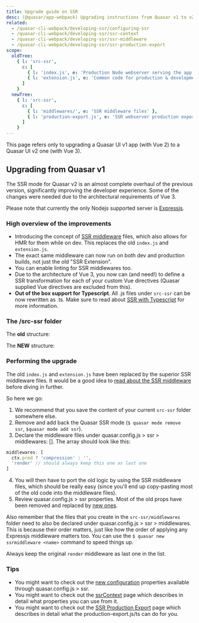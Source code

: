 ```yaml
---
title: Upgrade guide on SSR
desc: (@quasar/app-webpack) Upgrading instructions from Quasar v1 to v2 when dealing with SSR.
related:
  - /quasar-cli-webpack/developing-ssr/configuring-ssr
  - /quasar-cli-webpack/developing-ssr/ssr-context
  - /quasar-cli-webpack/developing-ssr/ssr-middleware
  - /quasar-cli-webpack/developing-ssr/ssr-production-export
scope:
  oldTree:
    { l: 'src-ssr',
      c: [
        { l: 'index.js', e: 'Production Node webserver serving the app' },
        { l: 'extension.js', e: 'Common code for production & development server' }
      ]
    }
  newTree:
    { l: 'src-ssr',
      c: [
        { l: 'middlewares/', e: 'SSR middleware files' },
        { l: 'production-export.js', e: 'SSR webserver production export' }
      ]
    }
---
```


This page refers only to upgrading a Quasar UI v1 app (with Vue 2) to a Quasar UI v2 one (with Vue 3).
## Upgrading from Quasar v1

The SSR mode for Quasar v2 is an almost complete overhaul of the previous version, significantly improving the developer experience. Some of the changes were needed due to the architectural requirements of Vue 3.

Please note that currently the only Nodejs supported server is [Expressjs](https://expressjs.com/).

### High overview of the improvements

* Introducing the concept of [SSR middleware](/quasar-cli-webpack/developing-ssr/ssr-middleware) files, which also allows for HMR for them while on dev. This replaces the old `index.js` and `extension.js`.
* The exact same middleware can now run on both dev and production builds, not just the old "SSR Extension".
* You can enable linting for SSR middlewares too.
* Due to the architecture of Vue 3, you now can (and need!) to define a SSR transformation for each of your custom Vue directives (Quasar supplied Vue directives are excluded from this).
* **Out of the box support for Typescript**. All .js files under `src-ssr` can be now rewritten as .ts. Make sure to read about [SSR with Typescript](/quasar-cli-webpack/developing-ssr/ssr-with-typescript) for more information.

### The /src-ssr folder

The **old** structure:

<doc-tree :def="scope.oldTree" />

The **NEW** structure:

<doc-tree :def="scope.newTree" />

### Performing the upgrade

The old `index.js` and `extension.js` have been replaced by the superior SSR middleware files. It would be a good idea to [read about the SSR middleware](/quasar-cli-webpack/developing-ssr/ssr-middleware) before diving in further.

So here we go:
1. We recommend that you save the content of your current `src-ssr` folder somewhere else.
2. Remove and add back the Quasar SSR mode (`$ quasar mode remove ssr`, `$quasar mode add ssr`).
3. Declare the middleware files under quasar.config.js > ssr > middlewares: []. The array should look like this:
  ```js
  middlewares: [
    ctx.prod ? 'compression' : '',
    'render' // should always keep this one as last one
  ]
  ```
4. You will then have to port the old logic by using the SSR middleware files, which should be really easy (since you'll end up copy-pasting most of the old code into the middleware files).
5. Review quasar.config.js > ssr properties. Most of the old props have been removed and replaced by [new ones](/quasar-cli-webpack/developing-ssr/configuring-ssr#quasar-config-js).

Also remember that the files that you create in the `src-ssr/middlewares` folder need to also be declared under quasar.config.js > ssr > middlewares. This is because their order matters, just like how the order of applying any Expressjs middleware matters too. You can use the `$ quasar new ssrmiddleware <name>` command to speed things up.

Always keep the original `render` middleware as last one in the list.

### Tips

* You might want to check out the [new configuration](/quasar-cli-webpack/developing-ssr/configuring-ssr) properties available through quasar.config.js > ssr.
* You might want to check out the [ssrContext](/quasar-cli-webpack/developing-ssr/ssr-context) page which describes in detail what properties you can use from it.
* You might want to check out the [SSR Production Export](/quasar-cli-webpack/developing-ssr/ssr-production-export) page which describes in detail what the production-export.js/ts can do for you.
